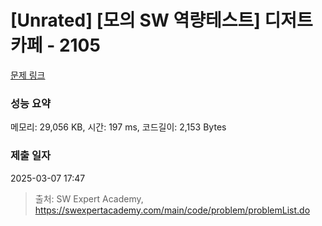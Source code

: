 # [Unrated] [모의 SW 역량테스트] 디저트 카페 - 2105 

[문제 링크](https://swexpertacademy.com/main/code/problem/problemDetail.do?contestProbId=AV5VwAr6APYDFAWu) 

### 성능 요약

메모리: 29,056 KB, 시간: 197 ms, 코드길이: 2,153 Bytes

### 제출 일자

2025-03-07 17:47



> 출처: SW Expert Academy, https://swexpertacademy.com/main/code/problem/problemList.do